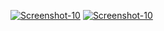 <a href="https://image.prntscr.com/image/WiBxYhWPSxSkK6C4Ez73GA.png"><img src="https://image.prntscr.com/image/WiBxYhWPSxSkK6C4Ez73GA.png" alt="Screenshot-10" border="0"></a>
<a href=""><img src="" alt="Screenshot-10" border="0"></a>

